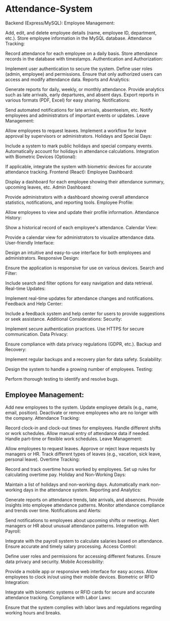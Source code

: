 # Attendance-System
Backend (Express/MySQL):
Employee Management:

Add, edit, and delete employee details (name, employee ID, department, etc.).
Store employee information in the MySQL database.
Attendance Tracking:

Record attendance for each employee on a daily basis.
Store attendance records in the database with timestamps.
Authentication and Authorization:

Implement user authentication to secure the system.
Define user roles (admin, employee) and permissions.
Ensure that only authorized users can access and modify attendance data.
Reports and Analytics:

Generate reports for daily, weekly, or monthly attendance.
Provide analytics such as late arrivals, early departures, and absent days.
Export reports in various formats (PDF, Excel) for easy sharing.
Notifications:

Send automated notifications for late arrivals, absenteeism, etc.
Notify employees and administrators of important events or updates.
Leave Management:

Allow employees to request leaves.
Implement a workflow for leave approval by supervisors or administrators.
Holidays and Special Days:

Include a system to mark public holidays and special company events.
Automatically account for holidays in attendance calculations.
Integration with Biometric Devices (Optional):

If applicable, integrate the system with biometric devices for accurate attendance tracking.
Frontend (React):
Employee Dashboard:

Display a dashboard for each employee showing their attendance summary, upcoming leaves, etc.
Admin Dashboard:

Provide administrators with a dashboard showing overall attendance statistics, notifications, and reporting tools.
Employee Profile:

Allow employees to view and update their profile information.
Attendance History:

Show a historical record of each employee's attendance.
Calendar View:

Provide a calendar view for administrators to visualize attendance data.
User-friendly Interface:

Design an intuitive and easy-to-use interface for both employees and administrators.
Responsive Design:

Ensure the application is responsive for use on various devices.
Search and Filter:

Include search and filter options for easy navigation and data retrieval.
Real-time Updates:

Implement real-time updates for attendance changes and notifications.
Feedback and Help Center:

Include a feedback system and help center for users to provide suggestions or seek assistance.
Additional Considerations:
Security:

Implement secure authentication practices.
Use HTTPS for secure communication.
Data Privacy:

Ensure compliance with data privacy regulations (GDPR, etc.).
Backup and Recovery:

Implement regular backups and a recovery plan for data safety.
Scalability:

Design the system to handle a growing number of employees.
Testing:

Perform thorough testing to identify and resolve bugs.

## Employee Management:

Add new employees to the system.
Update employee details (e.g., name, email, position).
Deactivate or remove employees who are no longer with the company.
Attendance Tracking:

Record clock-in and clock-out times for employees.
Handle different shifts or work schedules.
Allow manual entry of attendance data if needed.
Handle part-time or flexible work schedules.
Leave Management:

Allow employees to request leaves.
Approve or reject leave requests by managers or HR.
Track different types of leaves (e.g., vacation, sick leave, personal leave).
Overtime Tracking:

Record and track overtime hours worked by employees.
Set up rules for calculating overtime pay.
Holiday and Non-Working Days:

Maintain a list of holidays and non-working days.
Automatically mark non-working days in the attendance system.
Reporting and Analytics:

Generate reports on attendance trends, late arrivals, and absences.
Provide insights into employee attendance patterns.
Monitor attendance compliance and trends over time.
Notifications and Alerts:

Send notifications to employees about upcoming shifts or meetings.
Alert managers or HR about unusual attendance patterns.
Integration with Payroll:

Integrate with the payroll system to calculate salaries based on attendance.
Ensure accurate and timely salary processing.
Access Control:

Define user roles and permissions for accessing different features.
Ensure data privacy and security.
Mobile Accessibility:

Provide a mobile app or responsive web interface for easy access.
Allow employees to clock in/out using their mobile devices.
Biometric or RFID Integration:

Integrate with biometric systems or RFID cards for secure and accurate attendance tracking.
Compliance with Labor Laws:

Ensure that the system complies with labor laws and regulations regarding working hours and breaks.